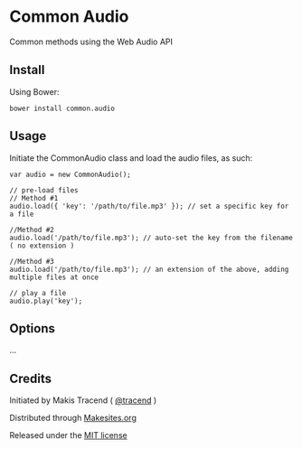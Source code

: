 
# Common Audio

Common methods using the Web Audio API


## Install

Using Bower:
```
bower install common.audio
```


## Usage

Initiate the CommonAudio class and load the audio files, as such:

```
var audio = new CommonAudio();

// pre-load files
// Method #1
audio.load({ 'key': '/path/to/file.mp3' }); // set a specific key for a file

//Method #2
audio.load('/path/to/file.mp3'); // auto-set the key from the filename ( no extension )

//Method #3
audio.load('/path/to/file.mp3'); // an extension of the above, adding multiple files at once

// play a file
audio.play('key');

```


## Options

...


## Credits

Initiated by Makis Tracend ( [@tracend](http://github.com/tracend) )

Distributed through [Makesites.org](http://makesites.org/)

Released under the [MIT license](http://makesites.org/licenses/MIT)
